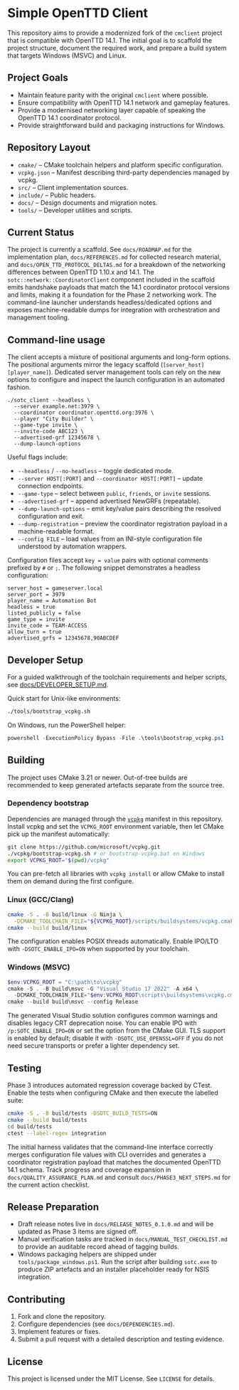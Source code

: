 # Simple OpenTTD Client

This repository aims to provide a modernized fork of the `cmclient` project that is compatible with OpenTTD 14.1. The initial goal is to scaffold the project structure, document the required work, and prepare a build system that targets Windows (MSVC) and Linux.

## Project Goals
- Maintain feature parity with the original `cmclient` where possible.
- Ensure compatibility with OpenTTD 14.1 network and gameplay features.
- Provide a modernised networking layer capable of speaking the OpenTTD 14.1
  coordinator protocol.
- Provide straightforward build and packaging instructions for Windows.

## Repository Layout
- `cmake/` – CMake toolchain helpers and platform specific configuration.
- `vcpkg.json` – Manifest describing third-party dependencies managed by vcpkg.
- `src/` – Client implementation sources.
- `include/` – Public headers.
- `docs/` – Design documents and migration notes.
- `tools/` – Developer utilities and scripts.

## Current Status
The project is currently a scaffold. See `docs/ROADMAP.md` for the implementation
plan, `docs/REFERENCES.md` for collected research material, and
`docs/OPEN_TTD_PROTOCOL_DELTAS.md` for a breakdown of the networking differences
between OpenTTD 1.10.x and 14.1. The `sotc::network::CoordinatorClient`
component included in the scaffold emits handshake payloads that match the 14.1
coordinator protocol versions and limits, making it a foundation for the Phase 2
networking work. The command-line launcher understands headless/dedicated
options and exposes machine-readable dumps for integration with orchestration
and management tooling.

## Command-line usage

The client accepts a mixture of positional arguments and long-form options. The
positional arguments mirror the legacy scaffold (`[server_host] [player_name]`).
Dedicated server management tools can rely on the new options to configure and
inspect the launch configuration in an automated fashion.

```
./sotc_client --headless \
  --server example.net:3979 \
  --coordinator coordinator.openttd.org:3976 \
  --player "City Builder" \
  --game-type invite \
  --invite-code ABC123 \
  --advertised-grf 12345678 \
  --dump-launch-options
```

Useful flags include:

- `--headless` / `--no-headless` – toggle dedicated mode.
- `--server HOST[:PORT]` and `--coordinator HOST[:PORT]` – update connection
  endpoints.
- `--game-type` – select between `public`, `friends`, or `invite` sessions.
- `--advertised-grf` – append advertised NewGRFs (repeatable).
- `--dump-launch-options` – emit key/value pairs describing the resolved
  configuration and exit.
- `--dump-registration` – preview the coordinator registration payload in a
  machine-readable format.
- `--config FILE` – load values from an INI-style configuration file understood
  by automation wrappers.

Configuration files accept `key = value` pairs with optional comments prefixed
by `#` or `;`. The following snippet demonstrates a headless configuration:

```
server_host = gameserver.local
server_port = 3979
player_name = Automation Bot
headless = true
listed_publicly = false
game_type = invite
invite_code = TEAM-ACCESS
allow_turn = true
advertised_grfs = 12345678,90ABCDEF
```

## Developer Setup
For a guided walkthrough of the toolchain requirements and helper scripts, see [docs/DEVELOPER_SETUP.md](docs/DEVELOPER_SETUP.md).

Quick start for Unix-like environments:

```bash
./tools/bootstrap_vcpkg.sh
```

On Windows, run the PowerShell helper:

```powershell
powershell -ExecutionPolicy Bypass -File .\tools\bootstrap_vcpkg.ps1
```

## Building
The project uses CMake 3.21 or newer. Out-of-tree builds are recommended to keep generated artefacts separate from the source tree.

### Dependency bootstrap
Dependencies are managed through the [`vcpkg`](https://github.com/microsoft/vcpkg) manifest in this repository. Install vcpkg and
set the `VCPKG_ROOT` environment variable, then let CMake pick up the manifest automatically:

```bash
git clone https://github.com/microsoft/vcpkg.git
./vcpkg/bootstrap-vcpkg.sh # or bootstrap-vcpkg.bat on Windows
export VCPKG_ROOT="$(pwd)/vcpkg"
```

You can pre-fetch all libraries with `vcpkg install` or allow CMake to install them on demand during the first configure.

### Linux (GCC/Clang)
```bash
cmake -S . -B build/linux -G Ninja \
  -DCMAKE_TOOLCHAIN_FILE="${VCPKG_ROOT}/scripts/buildsystems/vcpkg.cmake"
cmake --build build/linux
```

The configuration enables POSIX threads automatically. Enable IPO/LTO with `-DSOTC_ENABLE_IPO=ON` when supported by your toolchain.

### Windows (MSVC)
```powershell
$env:VCPKG_ROOT = "C:\path\to\vcpkg"
cmake -S . -B build\msvc -G "Visual Studio 17 2022" -A x64 \
  -DCMAKE_TOOLCHAIN_FILE="$env:VCPKG_ROOT\scripts\buildsystems\vcpkg.cmake"
cmake --build build\msvc --config Release
```

The generated Visual Studio solution configures common warnings and disables legacy CRT deprecation noise. You can enable IPO with `/p:SOTC_ENABLE_IPO=ON` or set the option from the CMake GUI. TLS
support is enabled by default; disable it with `-DSOTC_USE_OPENSSL=OFF` if you do not need secure transports or prefer a lighter
dependency set.

## Testing

Phase 3 introduces automated regression coverage backed by CTest. Enable the
tests when configuring CMake and then execute the labelled suite:

```bash
cmake -S . -B build/tests -DSOTC_BUILD_TESTS=ON
cmake --build build/tests
cd build/tests
ctest --label-regex integration
```

The initial harness validates that the command-line interface correctly merges
configuration file values with CLI overrides and generates a coordinator
registration payload that matches the documented OpenTTD 14.1 schema. Track
progress and coverage expansion in `docs/QUALITY_ASSURANCE_PLAN.md` and consult
`docs/PHASE3_NEXT_STEPS.md` for the current action checklist.

## Release Preparation

- Draft release notes live in `docs/RELEASE_NOTES_0.1.0.md` and will be updated
  as Phase 3 items are signed off.
- Manual verification tasks are tracked in `docs/MANUAL_TEST_CHECKLIST.md` to
  provide an auditable record ahead of tagging builds.
- Windows packaging helpers are shipped under `tools/package_windows.ps1`. Run
  the script after building `sotc.exe` to produce ZIP artefacts and an installer
  placeholder ready for NSIS integration.

## Contributing
1. Fork and clone the repository.
2. Configure dependencies (see `docs/DEPENDENCIES.md`).
3. Implement features or fixes.
4. Submit a pull request with a detailed description and testing evidence.

## License
This project is licensed under the MIT License. See `LICENSE` for details.
